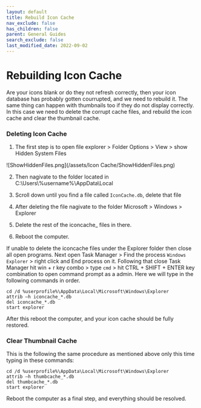 ```yaml
---
layout: default
title: Rebuild Icon Cache
nav_exclude: false
has_children: false
parent: General Guides
search_exclude: false
last_modified_date: 2022-09-02
---
```


# Rebuilding Icon Cache
Are your icons blank or do they not refresh correctly, then your icon database has probably gotten courrupted, and we need to rebuild it. The same thing can happen with thumbnails too if they do not display correctly. In this case we need to delete the corrupt cache files, and rebuild the icon cache and clear the thumbnail cache.

### Deleting Icon Cache
1. The first step is to open file explorer > Folder Options > View > show Hidden System Files

![ShowHiddenFiles.png](/assets/Icon Cache/ShowHiddenFiles.png)

2. Then nagivate to the folder located in C:\Users\\%username%\AppData\Local

3. Scroll down until you find a file called `IconCache.db`, delete that file

4. After deleting the file nagivate to the folder Microsoft > Windows > Explorer

5. Delete the rest of the iconcache_ files in there.

6. Reboot the computer.

If unable to delete the iconcache files under the Explorer folder then close all open programs. Next open Task Manager > Find the process `Windows Explorer` > right click and End process on it. Following that close Task Manager hit win + r key combo > type `cmd` > hit CTRL + SHIFT + ENTER key combination to open command prompt as a admin. Here we will type in the following commands in order.
```
cd /d %userprofile%\AppData\Local\Microsoft\Windows\Explorer
attrib –h iconcache_*.db
del iconcache_*.db
start explorer
```

After this reboot the computer, and your icon cache should be fully restored.

### Clear Thumbnail Cache
This is the following the same procedure as mentioned above only this time typing in these commands:
```
cd /d %userprofile%\AppData\Local\Microsoft\Windows\Explorer
attrib –h thumbcache_*.db 
del thumbcache_*.db 
start explorer
```

Reboot the computer as a final step, and everything should be resolved.

